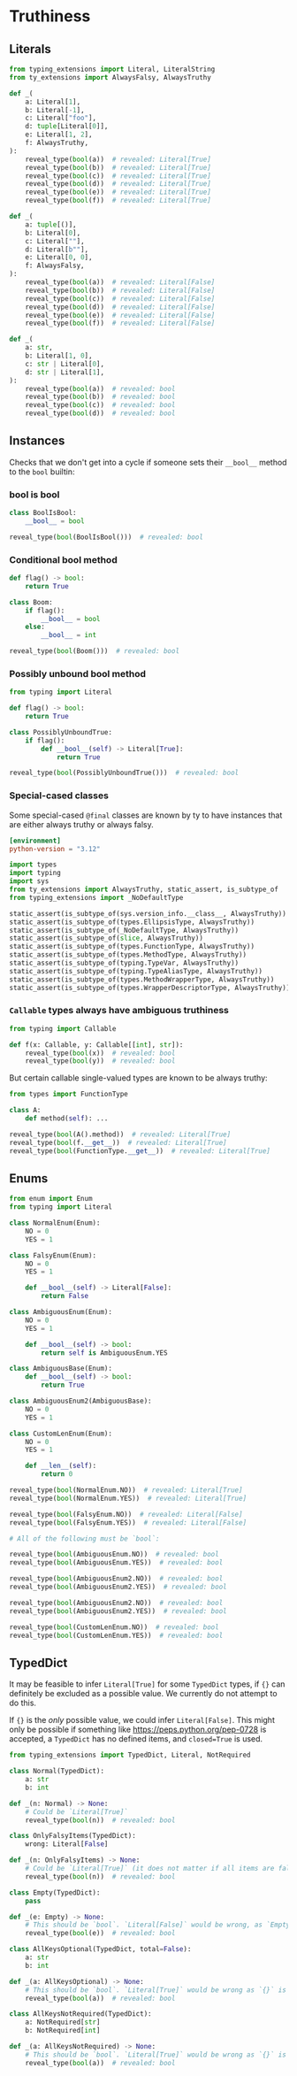 # Truthiness

## Literals

```py
from typing_extensions import Literal, LiteralString
from ty_extensions import AlwaysFalsy, AlwaysTruthy

def _(
    a: Literal[1],
    b: Literal[-1],
    c: Literal["foo"],
    d: tuple[Literal[0]],
    e: Literal[1, 2],
    f: AlwaysTruthy,
):
    reveal_type(bool(a))  # revealed: Literal[True]
    reveal_type(bool(b))  # revealed: Literal[True]
    reveal_type(bool(c))  # revealed: Literal[True]
    reveal_type(bool(d))  # revealed: Literal[True]
    reveal_type(bool(e))  # revealed: Literal[True]
    reveal_type(bool(f))  # revealed: Literal[True]

def _(
    a: tuple[()],
    b: Literal[0],
    c: Literal[""],
    d: Literal[b""],
    e: Literal[0, 0],
    f: AlwaysFalsy,
):
    reveal_type(bool(a))  # revealed: Literal[False]
    reveal_type(bool(b))  # revealed: Literal[False]
    reveal_type(bool(c))  # revealed: Literal[False]
    reveal_type(bool(d))  # revealed: Literal[False]
    reveal_type(bool(e))  # revealed: Literal[False]
    reveal_type(bool(f))  # revealed: Literal[False]

def _(
    a: str,
    b: Literal[1, 0],
    c: str | Literal[0],
    d: str | Literal[1],
):
    reveal_type(bool(a))  # revealed: bool
    reveal_type(bool(b))  # revealed: bool
    reveal_type(bool(c))  # revealed: bool
    reveal_type(bool(d))  # revealed: bool
```

## Instances

Checks that we don't get into a cycle if someone sets their `__bool__` method to the `bool` builtin:

### __bool__ is bool

```py
class BoolIsBool:
    __bool__ = bool

reveal_type(bool(BoolIsBool()))  # revealed: bool
```

### Conditional __bool__ method

```py
def flag() -> bool:
    return True

class Boom:
    if flag():
        __bool__ = bool
    else:
        __bool__ = int

reveal_type(bool(Boom()))  # revealed: bool
```

### Possibly unbound __bool__ method

```py
from typing import Literal

def flag() -> bool:
    return True

class PossiblyUnboundTrue:
    if flag():
        def __bool__(self) -> Literal[True]:
            return True

reveal_type(bool(PossiblyUnboundTrue()))  # revealed: bool
```

### Special-cased classes

Some special-cased `@final` classes are known by ty to have instances that are either always truthy
or always falsy.

```toml
[environment]
python-version = "3.12"
```

```py
import types
import typing
import sys
from ty_extensions import AlwaysTruthy, static_assert, is_subtype_of
from typing_extensions import _NoDefaultType

static_assert(is_subtype_of(sys.version_info.__class__, AlwaysTruthy))
static_assert(is_subtype_of(types.EllipsisType, AlwaysTruthy))
static_assert(is_subtype_of(_NoDefaultType, AlwaysTruthy))
static_assert(is_subtype_of(slice, AlwaysTruthy))
static_assert(is_subtype_of(types.FunctionType, AlwaysTruthy))
static_assert(is_subtype_of(types.MethodType, AlwaysTruthy))
static_assert(is_subtype_of(typing.TypeVar, AlwaysTruthy))
static_assert(is_subtype_of(typing.TypeAliasType, AlwaysTruthy))
static_assert(is_subtype_of(types.MethodWrapperType, AlwaysTruthy))
static_assert(is_subtype_of(types.WrapperDescriptorType, AlwaysTruthy))
```

### `Callable` types always have ambiguous truthiness

```py
from typing import Callable

def f(x: Callable, y: Callable[[int], str]):
    reveal_type(bool(x))  # revealed: bool
    reveal_type(bool(y))  # revealed: bool
```

But certain callable single-valued types are known to be always truthy:

```py
from types import FunctionType

class A:
    def method(self): ...

reveal_type(bool(A().method))  # revealed: Literal[True]
reveal_type(bool(f.__get__))  # revealed: Literal[True]
reveal_type(bool(FunctionType.__get__))  # revealed: Literal[True]
```

## Enums

```py
from enum import Enum
from typing import Literal

class NormalEnum(Enum):
    NO = 0
    YES = 1

class FalsyEnum(Enum):
    NO = 0
    YES = 1

    def __bool__(self) -> Literal[False]:
        return False

class AmbiguousEnum(Enum):
    NO = 0
    YES = 1

    def __bool__(self) -> bool:
        return self is AmbiguousEnum.YES

class AmbiguousBase(Enum):
    def __bool__(self) -> bool:
        return True

class AmbiguousEnum2(AmbiguousBase):
    NO = 0
    YES = 1

class CustomLenEnum(Enum):
    NO = 0
    YES = 1

    def __len__(self):
        return 0

reveal_type(bool(NormalEnum.NO))  # revealed: Literal[True]
reveal_type(bool(NormalEnum.YES))  # revealed: Literal[True]

reveal_type(bool(FalsyEnum.NO))  # revealed: Literal[False]
reveal_type(bool(FalsyEnum.YES))  # revealed: Literal[False]

# All of the following must be `bool`:

reveal_type(bool(AmbiguousEnum.NO))  # revealed: bool
reveal_type(bool(AmbiguousEnum.YES))  # revealed: bool

reveal_type(bool(AmbiguousEnum2.NO))  # revealed: bool
reveal_type(bool(AmbiguousEnum2.YES))  # revealed: bool

reveal_type(bool(AmbiguousEnum2.NO))  # revealed: bool
reveal_type(bool(AmbiguousEnum2.YES))  # revealed: bool

reveal_type(bool(CustomLenEnum.NO))  # revealed: bool
reveal_type(bool(CustomLenEnum.YES))  # revealed: bool
```

## TypedDict

It may be feasible to infer `Literal[True]` for some `TypedDict` types, if `{}` can definitely be
excluded as a possible value. We currently do not attempt to do this.

If `{}` is the *only* possible value, we could infer `Literal[False]`. This might only be possible
if something like <https://peps.python.org/pep-0728> is accepted, a `TypedDict` has no defined
items, and `closed=True` is used.

```py
from typing_extensions import TypedDict, Literal, NotRequired

class Normal(TypedDict):
    a: str
    b: int

def _(n: Normal) -> None:
    # Could be `Literal[True]`
    reveal_type(bool(n))  # revealed: bool

class OnlyFalsyItems(TypedDict):
    wrong: Literal[False]

def _(n: OnlyFalsyItems) -> None:
    # Could be `Literal[True]` (it does not matter if all items are falsy)
    reveal_type(bool(n))  # revealed: bool

class Empty(TypedDict):
    pass

def _(e: Empty) -> None:
    # This should be `bool`. `Literal[False]` would be wrong, as `Empty` can be subclassed.
    reveal_type(bool(e))  # revealed: bool

class AllKeysOptional(TypedDict, total=False):
    a: str
    b: int

def _(a: AllKeysOptional) -> None:
    # This should be `bool`. `Literal[True]` would be wrong as `{}` is a valid value.
    reveal_type(bool(a))  # revealed: bool

class AllKeysNotRequired(TypedDict):
    a: NotRequired[str]
    b: NotRequired[int]

def _(a: AllKeysNotRequired) -> None:
    # This should be `bool`. `Literal[True]` would be wrong as `{}` is a valid value.
    reveal_type(bool(a))  # revealed: bool
```
